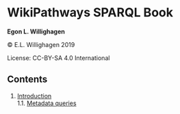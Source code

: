 # WikiPathways SPARQL Book


**Egon L. Willighagen**<br />

© E.L. Willighagen 2019

License: CC-BY-SA 4.0 International

## Contents

1. [Introduction](intro.md) <br />
1.1. [Metadata queries](intro.md#metadata-queries) <br />

